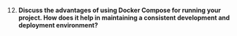 
12. **Discuss the advantages of using Docker Compose for running your project. How does it help in maintaining a consistent development and deployment environment?**